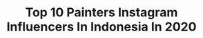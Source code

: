 ---
title: Top 10 Painters Instagram Influencers In Indonesia In 2020
description: >-
  Find top painters Instagram influencers in Indonesia in 2020. Most popular hashtags: #staysafe #dirumahaja #mural #indonesia.
platform: Instagram
profiles:
  - username: "prisarianzi"
    fullname: >-
      Prisa Rianzi
    location: "Indonesia"
    followers: 71470
    engagement: 502
    commentsToLikes: 0.010273
    avatar: "https://scontent-lhr8-1.cdninstagram.com/v/t51.2885-19/s320x320/77428074_997181873992712_5259322603687903232_n.jpg?_nc_ht=scontent-lhr8-1.cdninstagram.com&_nc_ohc=XymSa75jV7IAX-awMII&oh=e23f86a5b9a1dc06f032ed43ba947b12&oe=5EBB5FE9"
    verified: false
    hashtags: "#ootd, #untiltomorrow"
  - username: "super.didi"
    fullname: >-
      👧🏻 Alodia (DIDI) feat 👶🏻 baby
    location: "Indonesia"
    followers: 32967
    engagement: 97
    commentsToLikes: 0.152552
    avatar: "https://scontent-amt2-1.cdninstagram.com/v/t51.2885-19/s320x320/51620326_630146027435995_2531337545397043200_n.jpg?_nc_ht=scontent-amt2-1.cdninstagram.com&_nc_ohc=153EnA7SyKMAX81D_Nk&oh=07a21ff76493e0acc5ddd40743f86804&oe=5EB32C27"
    verified: false
    hashtags: "#gofmmar0820, #socialdistance, #staysafe, #gofmfeb0320"
  - username: "meg829"
    fullname: >-
      Meg
    location: "Indonesia"
    followers: 6729
    engagement: 486
    commentsToLikes: 0.043745
    avatar: "https://scontent-lhr8-1.cdninstagram.com/v/t51.2885-19/s320x320/72569312_454153765475677_2908386170192789504_n.jpg?_nc_ht=scontent-lhr8-1.cdninstagram.com&_nc_ohc=QABaJQhfh-0AX_OwaLp&oh=6ce3f0dbfccf2c29f3a10e261608577b&oe=5EB8F423"
    verified: false
    hashtags: "#audreyhepburn, #missuniverse, #nyc, #halimaaden"
  - username: "mario_blanco"
    fullname: >-
      Mario Blanco
    location: "Indonesia"
    followers: 25844
    engagement: 315
    commentsToLikes: 0.027638
    avatar: "https://scontent-lhr8-1.cdninstagram.com/v/t51.2885-19/10903507_645793488883358_1851189699_a.jpg?_nc_ht=scontent-lhr8-1.cdninstagram.com&_nc_ohc=AZ2Jewoe-PMAX_qR4tZ&oh=0add6b3ff456170017c0ffa1e106d334&oe=5EBC6DAF"
    verified: false
    hashtags: "#batikair, #tample, #humaninterest, #kalimantan"
  - username: "rizkiart_9"
    fullname: >-
      Rizki Art
    location: "Indonesia"
    followers: 25003
    engagement: 764
    commentsToLikes: 0.020286
    avatar: "https://scontent-ams4-1.cdninstagram.com/v/t51.2885-19/s320x320/65773312_2268788080103021_432225000200601600_n.jpg?_nc_ht=scontent-ams4-1.cdninstagram.com&_nc_ohc=sO62nj8UDPQAX-AYDVY&oh=2e8473f106d35c2440fd56c721052890&oe=5E8CC39D"
    verified: false
    hashtags: "#dirumahaja, #areioutdoorgear"
  - username: "jerome_jonathan"
    fullname: >-
      Jeremy Jonathan
    location: "Indonesia"
    followers: 20092
    engagement: 688
    commentsToLikes: 0.036483
    avatar: "https://scontent-ams4-1.cdninstagram.com/v/t51.2885-19/s320x320/18013927_182319028955982_3922300688897409024_a.jpg?_nc_ht=scontent-ams4-1.cdninstagram.com&_nc_ohc=Owr1YM3qRa4AX-DWJa3&oh=14347407904c1863f89ac07953104ce7&oe=5EBAD5D3"
    verified: false
    hashtags: "#watercoloristsid, #abstractart, #abcass2019, #belmenid"
  - username: "alldaychubbyboy"
    fullname: >-
      Allday
    location: "Indonesia"
    followers: 216867
    engagement: 382
    commentsToLikes: 0.025918
    avatar: "https://scontent-ams4-1.cdninstagram.com/v/t51.2885-19/s320x320/75300048_2563560967211001_7049118188411289600_n.jpg?_nc_ht=scontent-ams4-1.cdninstagram.com&_nc_ohc=NqZ9uCq0AwIAX_4wQMZ&oh=a87dc4e0a9a16a077ea482cfdf3d747f&oe=5EB933E4"
    verified: true
    hashtags: "#downbadchallenge"
  - username: "wd_wilddrawing"
    fullname: >-
      WD (Wild Drawing)
    location: "Indonesia"
    followers: 92074
    engagement: 514
    commentsToLikes: 0.015661
    avatar: "https://scontent-lhr8-1.cdninstagram.com/v/t51.2885-19/s320x320/28156538_2048065448769707_7355644485293834240_n.jpg?_nc_ht=scontent-lhr8-1.cdninstagram.com&_nc_ohc=3HYvTC-ntrcAX8vCv1B&oh=d6d5b071e9d07426c234be0d1ba41fa8&oe=5EBA7499"
    verified: false
    hashtags: "#stockholm, #grenoblestreetartfest, #painting, #covid19"
  - username: "zzzany13"
    fullname: >-
      The professor Zany13 -BSB, ZNC
    location: "Indonesia"
    followers: 10876
    engagement: 407
    commentsToLikes: 0.026323
    avatar: "https://scontent-ams4-1.cdninstagram.com/v/t51.2885-19/s320x320/74333243_410743856498432_3149075613474619392_n.jpg?_nc_ht=scontent-ams4-1.cdninstagram.com&_nc_ohc=rkMGnm_fL4EAX9f_UUI&oh=7eb1eccd3c2e1db5a9f46e3113c8f7d2&oe=5EAA6508"
    verified: false
    hashtags: "#livepainting, #graffonetics, #procreatedrawing, #rayagraff"
  - username: "deckysastra"
    fullname: >-
      𝐃 𝐄 𝐂 𝐊 𝐘  𝐒 𝐀 𝐒 𝐓 𝐑 𝐀 ᵀᴹ
    location: "Indonesia"
    followers: 47643
    engagement: 379
    commentsToLikes: 0.008526
    avatar: "https://scontent-lhr8-1.cdninstagram.com/v/t51.2885-19/s320x320/64681291_334395067452505_7992359947973165056_n.jpg?_nc_ht=scontent-lhr8-1.cdninstagram.com&_nc_ohc=caGvxrxE_igAX_uNqLX&oh=7e453bdf4938288d1feb6af8ad75ee78&oe=5EB46168"
    verified: true
    hashtags: "#bbqridexmooneyes, #mooneyesjp, #musikbaik, #stayhome"
---